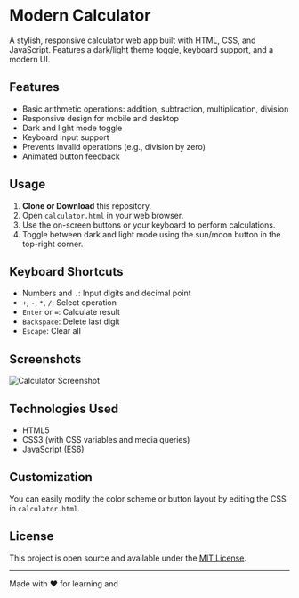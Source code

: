 # Modern Calculator

A stylish, responsive calculator web app built with HTML, CSS, and JavaScript. Features a dark/light theme toggle, keyboard support, and a modern UI.

## Features

- Basic arithmetic operations: addition, subtraction, multiplication, division
- Responsive design for mobile and desktop
- Dark and light mode toggle
- Keyboard input support
- Prevents invalid operations (e.g., division by zero)
- Animated button feedback

## Usage

1. **Clone or Download** this repository.
2. Open `calculator.html` in your web browser.
3. Use the on-screen buttons or your keyboard to perform calculations.
4. Toggle between dark and light mode using the sun/moon button in the top-right corner.

## Keyboard Shortcuts

- Numbers and `.`: Input digits and decimal point
- `+`, `-`, `*`, `/`: Select operation
- `Enter` or `=`: Calculate result
- `Backspace`: Delete last digit
- `Escape`: Clear all

## Screenshots

![Calculator Screenshot](screenshot.png) <!-- Add a screenshot if available -->

## Technologies Used

- HTML5
- CSS3 (with CSS variables and media queries)
- JavaScript (ES6)

## Customization

You can easily modify the color scheme or button layout by editing the CSS in `calculator.html`.

## License

This project is open source and available under the [MIT License](LICENSE).

---

Made with ❤️ for learning and
